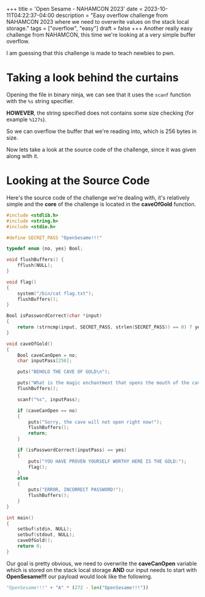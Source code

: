 +++
title = 'Open Sesame - NAHAMCON 2023'
date = 2023-10-11T04:22:37-04:00
description = "Easy overflow challenge from NAHAMCON 2023 where we need to overwrite values on the stack local storage."
tags = ["overflow", "easy"]
draft = false
+++
Another really easy challenge from NAHAMCON, this time we're looking at a very simple buffer overflow.

I am guessing that this challenge is made to teach newbies to pwn.

# Taking a look behind the curtains
Opening the file in binary ninja, we can see that it uses the `scanf` function with the `%s` string specifier.

**HOWEVER**, the string specified does not contains some size checking (for example `%127s`).

So we can overflow the buffer that we're reading into, which is 256 bytes in size.

Now lets take a look at the source code of the challenge, since it was given along with it.

# Looking at the Source Code
Here's the source code of the challenge we're dealing with, it's relatively simple and the **core** of the challenge is located in the **caveOfGold** function.
```c
#include <stdlib.h>
#include <string.h>
#include <stdio.h>

#define SECRET_PASS "OpenSesame!!!"

typedef enum {no, yes} Bool;

void flushBuffers() {
    fflush(NULL);
}

void flag()
{
    system("/bin/cat flag.txt");
    flushBuffers();
}

Bool isPasswordCorrect(char *input)
{
    return (strncmp(input, SECRET_PASS, strlen(SECRET_PASS)) == 0) ? yes : no;
}

void caveOfGold()
{
    Bool caveCanOpen = no;
    char inputPass[256];

    puts("BEHOLD THE CAVE OF GOLD\n");

    puts("What is the magic enchantment that opens the mouth of the cave?");
    flushBuffers();

    scanf("%s", inputPass);

    if (caveCanOpen == no)
    {
        puts("Sorry, the cave will not open right now!");
        flushBuffers();
        return;
    }

    if (isPasswordCorrect(inputPass) == yes)
    {
        puts("YOU HAVE PROVEN YOURSELF WORTHY HERE IS THE GOLD:");
        flag();
    }
    else
    {
        puts("ERROR, INCORRECT PASSWORD!");
        flushBuffers();
    }
}

int main()
{
    setbuf(stdin, NULL);
    setbuf(stdout, NULL);
    caveOfGold();
    return 0;
}
```

Our goal is pretty obvious, we need to overwrite the **caveCanOpen** variable which is stored on the stack local storage **AND** our input needs to start with **OpenSesame!!!** our payload would look like the following.
```python
"OpenSesame!!!" + "A" * (272 - len("OpenSesame!!!"))
```
